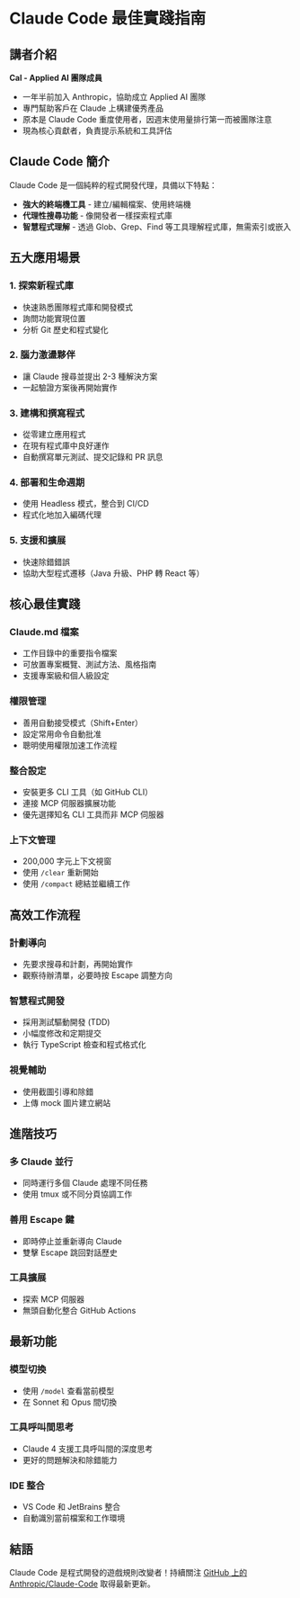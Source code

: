 # Claude Code 最佳實踐指南

## 講者介紹

**Cal - Applied AI 團隊成員**
- 一年半前加入 Anthropic，協助成立 Applied AI 團隊
- 專門幫助客戶在 Claude 上構建優秀產品
- 原本是 Claude Code 重度使用者，因週末使用量排行第一而被團隊注意
- 現為核心貢獻者，負責提示系統和工具評估

## Claude Code 簡介

Claude Code 是一個純粹的程式開發代理，具備以下特點：

- **強大的終端機工具** - 建立/編輯檔案、使用終端機
- **代理性搜尋功能** - 像開發者一樣探索程式庫
- **智慧程式理解** - 透過 Glob、Grep、Find 等工具理解程式庫，無需索引或嵌入

## 五大應用場景

### 1. 探索新程式庫
- 快速熟悉團隊程式庫和開發模式
- 詢問功能實現位置
- 分析 Git 歷史和程式變化

### 2. 腦力激盪夥伴
- 讓 Claude 搜尋並提出 2-3 種解決方案
- 一起驗證方案後再開始實作

### 3. 建構和撰寫程式
- 從零建立應用程式
- 在現有程式庫中良好運作
- 自動撰寫單元測試、提交記錄和 PR 訊息

### 4. 部署和生命週期
- 使用 Headless 模式，整合到 CI/CD
- 程式化地加入編碼代理

### 5. 支援和擴展
- 快速除錯錯誤
- 協助大型程式遷移（Java 升級、PHP 轉 React 等）

## 核心最佳實踐

### Claude.md 檔案
- 工作目錄中的重要指令檔案
- 可放置專案概覽、測試方法、風格指南
- 支援專案級和個人級設定

### 權限管理
- 善用自動接受模式（Shift+Enter）
- 設定常用命令自動批准
- 聰明使用權限加速工作流程

### 整合設定
- 安裝更多 CLI 工具（如 GitHub CLI）
- 連接 MCP 伺服器擴展功能
- 優先選擇知名 CLI 工具而非 MCP 伺服器

### 上下文管理
- 200,000 字元上下文視窗
- 使用 `/clear` 重新開始
- 使用 `/compact` 總結並繼續工作

## 高效工作流程

### 計劃導向
- 先要求搜尋和計劃，再開始實作
- 觀察待辦清單，必要時按 Escape 調整方向

### 智慧程式開發
- 採用測試驅動開發 (TDD)
- 小幅度修改和定期提交
- 執行 TypeScript 檢查和程式格式化

### 視覺輔助
- 使用截圖引導和除錯
- 上傳 mock 圖片建立網站

## 進階技巧

### 多 Claude 並行
- 同時運行多個 Claude 處理不同任務
- 使用 tmux 或不同分頁協調工作

### 善用 Escape 鍵
- 即時停止並重新導向 Claude
- 雙擊 Escape 跳回對話歷史

### 工具擴展
- 探索 MCP 伺服器
- 無頭自動化整合 GitHub Actions

## 最新功能

### 模型切換
- 使用 `/model` 查看當前模型
- 在 Sonnet 和 Opus 間切換

### 工具呼叫間思考
- Claude 4 支援工具呼叫間的深度思考
- 更好的問題解決和除錯能力

### IDE 整合
- VS Code 和 JetBrains 整合
- 自動識別當前檔案和工作環境

## 結語

Claude Code 是程式開發的遊戲規則改變者！持續關注 [GitHub 上的 Anthropic/Claude-Code](https://github.com/anthropic/claude-code) 取得最新更新。